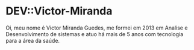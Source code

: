 # DEV::Victor-Miranda
<p>Oi, meu nome é Victor Miranda Guedes, me formei em 2013 em Analise e Desenvolvimento de sistemas e atuo há mais de 5 anos com tecnologia para a área da saúde.</p>
